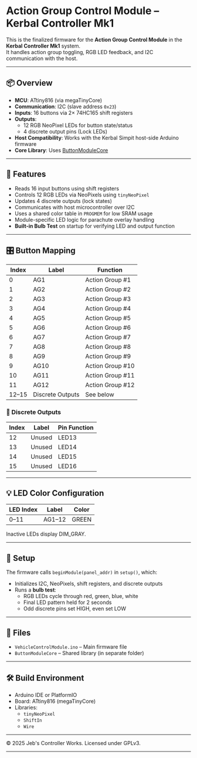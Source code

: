 # Action Group Control Module – Kerbal Controller Mk1

This is the finalized firmware for the **Action Group Control Module** in the **Kerbal Controller Mk1** system.  
It handles action group toggling, RGB LED feedback, and I2C communication with the host.

---

## 📦 Overview

- **MCU**: ATtiny816 (via megaTinyCore)
- **Communication**: I2C (slave address `0x23`)
- **Inputs**: 16 buttons via 2× 74HC165 shift registers
- **Outputs**:
  - 12 RGB NeoPixel LEDs for button state/status
  - 4 discrete output pins (Lock LEDs)
- **Host Compatibility**: Works with the Kerbal Simpit host-side Arduino firmware
- **Core Library**: Uses [ButtonModuleCore](../ButtonModuleCore)

---

## 🚀 Features

- Reads 16 input buttons using shift registers
- Controls 12 RGB LEDs via NeoPixels using `tinyNeoPixel`
- Updates 4 discrete outputs (lock states)
- Communicates with host microcontroller over I2C
- Uses a shared color table in `PROGMEM` for low SRAM usage
- Module-specific LED logic for parachute overlay handling
- **Built-in Bulb Test** on startup for verifying LED and output function

---

## 🎛 Button Mapping

| Index | Label         | Function            |
|-------|---------------|---------------------|
| 0     | AG1           | Action Group #1     |
| 1     | AG2           | Action Group #2     |
| 2     | AG3           | Action Group #3     |
| 3     | AG4           | Action Group #4     |
| 4     | AG5           | Action Group #5     |
| 5     | AG6           | Action Group #6     |
| 6     | AG7           | Action Group #7     |
| 7     | AG8           | Action Group #8     |
| 8     | AG9           | Action Group #9     |
| 9     | AG10          | Action Group #10    |
| 10    | AG11          | Action Group #11    |
| 11    | AG12          | Action Group #12    |
| 12–15 | Discrete Outputs | See below        |

### 🔌 Discrete Outputs

| Index | Label        | Pin Function |
|-------|--------------|--------------|
| 12    | Unused       | LED13        |
| 13    | Unused       | LED14        |
| 14    | Unused       | LED15        |
| 15    | Unused       | LED16        |

---

## 💡 LED Color Configuration

| LED Index | Label | Color  |
|-----------|-------|--------|
| 0–11      | AG1–12| GREEN  |

Inactive LEDs display DIM_GRAY.

---

## 🔧 Setup

The firmware calls `beginModule(panel_addr)` in `setup()`, which:
- Initializes I2C, NeoPixels, shift registers, and discrete outputs
- Runs a **bulb test**:
  - RGB LEDs cycle through red, green, blue, white  
  - Final LED pattern held for 2 seconds  
  - Odd discrete pins set HIGH, even set LOW

---

## 📂 Files

- `VehicleControlModule.ino` – Main firmware file
- `ButtonModuleCore` – Shared library (in separate folder)

---

## 🛠 Build Environment

- Arduino IDE or PlatformIO
- Board: ATtiny816 (megaTinyCore)
- Libraries:
  - `tinyNeoPixel`
  - `ShiftIn`
  - `Wire`

---

© 2025 Jeb's Controller Works. Licensed under GPLv3.


---
